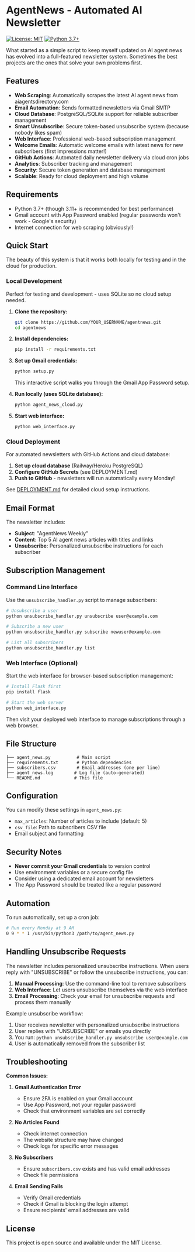 # AgentNews - Automated AI Newsletter

[![License: MIT](https://img.shields.io/badge/License-MIT-yellow.svg)](https://opensource.org/licenses/MIT)
[![Python 3.7+](https://img.shields.io/badge/python-3.7+-blue.svg)](https://www.python.org/downloads/)

What started as a simple script to keep myself updated on AI agent news has evolved into a full-featured newsletter system. Sometimes the best projects are the ones that solve your own problems first.

## Features

- **Web Scraping**: Automatically scrapes the latest AI agent news from aiagentsdirectory.com
- **Email Automation**: Sends formatted newsletters via Gmail SMTP  
- **Cloud Database**: PostgreSQL/SQLite support for reliable subscriber management
- **Smart Unsubscribe**: Secure token-based unsubscribe system (because nobody likes spam)
- **Web Interface**: Professional web-based subscription management
- **Welcome Emails**: Automatic welcome emails with latest news for new subscribers (first impressions matter!)
- **GitHub Actions**: Automated daily newsletter delivery via cloud cron jobs
- **Analytics**: Subscriber tracking and management
- **Security**: Secure token generation and database management
- **Scalable**: Ready for cloud deployment and high volume

## Requirements

- Python 3.7+ (though 3.11+ is recommended for best performance)
- Gmail account with App Password enabled (regular passwords won't work - Google's security)
- Internet connection for web scraping (obviously!)

## Quick Start

The beauty of this system is that it works both locally for testing and in the cloud for production.

### Local Development
Perfect for testing and development - uses SQLite so no cloud setup needed.

1. **Clone the repository:**
   ```bash
   git clone https://github.com/YOUR_USERNAME/agentnews.git
   cd agentnews
   ```

2. **Install dependencies:**
   ```bash
   pip install -r requirements.txt
   ```

3. **Set up Gmail credentials:**
   ```bash
   python setup.py
   ```
   This interactive script walks you through the Gmail App Password setup.

4. **Run locally (uses SQLite database):**
   ```bash
   python agent_news_cloud.py
   ```

5. **Start web interface:**
   ```bash
   python web_interface.py
   ```

### Cloud Deployment
For automated newsletters with GitHub Actions and cloud database:

1. **Set up cloud database** (Railway/Heroku PostgreSQL)
2. **Configure GitHub Secrets** (see DEPLOYMENT.md)
3. **Push to GitHub** - newsletters will run automatically every Monday!

See [DEPLOYMENT.md](DEPLOYMENT.md) for detailed cloud setup instructions.

## Email Format

The newsletter includes:
- **Subject**: "AgentNews Weekly"
- **Content**: Top 5 AI agent news articles with titles and links
- **Unsubscribe**: Personalized unsubscribe instructions for each subscriber

## Subscription Management

### Command Line Interface
Use the `unsubscribe_handler.py` script to manage subscribers:

```bash
# Unsubscribe a user
python unsubscribe_handler.py unsubscribe user@example.com

# Subscribe a new user
python unsubscribe_handler.py subscribe newuser@example.com

# List all subscribers
python unsubscribe_handler.py list
```

### Web Interface (Optional)
Start the web interface for browser-based subscription management:

```bash
# Install Flask first
pip install flask

# Start the web server
python web_interface.py
```

Then visit your deployed web interface to manage subscriptions through a web browser.

## File Structure

```
├── agent_news.py          # Main script
├── requirements.txt       # Python dependencies
├── subscribers.csv        # Email addresses (one per line)
├── agent_news.log        # Log file (auto-generated)
└── README.md             # This file
```

## Configuration

You can modify these settings in `agent_news.py`:
- `max_articles`: Number of articles to include (default: 5)
- `csv_file`: Path to subscribers CSV file
- Email subject and formatting

## Security Notes

- **Never commit your Gmail credentials** to version control
- Use environment variables or a secure config file
- Consider using a dedicated email account for newsletters
- The App Password should be treated like a regular password

## Automation

To run automatically, set up a cron job:

```bash
# Run every Monday at 9 AM
0 9 * * 1 /usr/bin/python3 /path/to/agent_news.py
```

## Handling Unsubscribe Requests

The newsletter includes personalized unsubscribe instructions. When users reply with "UNSUBSCRIBE" or follow the unsubscribe instructions, you can:

1. **Manual Processing**: Use the command-line tool to remove subscribers
2. **Web Interface**: Let users unsubscribe themselves via the web interface
3. **Email Processing**: Check your email for unsubscribe requests and process them manually

Example unsubscribe workflow:
1. User receives newsletter with personalized unsubscribe instructions
2. User replies with "UNSUBSCRIBE" or emails you directly
3. You run: `python unsubscribe_handler.py unsubscribe user@example.com`
4. User is automatically removed from the subscriber list

## Troubleshooting

**Common Issues:**

1. **Gmail Authentication Error**
   - Ensure 2FA is enabled on your Gmail account
   - Use App Password, not your regular password
   - Check that environment variables are set correctly

2. **No Articles Found**
   - Check internet connection
   - The website structure may have changed
   - Check logs for specific error messages

3. **No Subscribers**
   - Ensure `subscribers.csv` exists and has valid email addresses
   - Check file permissions

4. **Email Sending Fails**
   - Verify Gmail credentials
   - Check if Gmail is blocking the login attempt
   - Ensure recipients' email addresses are valid

## License

This project is open source and available under the MIT License.
